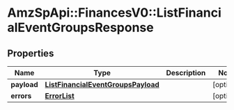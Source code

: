 # AmzSpApi::FinancesV0::ListFinancialEventGroupsResponse

## Properties
Name | Type | Description | Notes
------------ | ------------- | ------------- | -------------
**payload** | [**ListFinancialEventGroupsPayload**](ListFinancialEventGroupsPayload.md) |  | [optional] 
**errors** | [**ErrorList**](ErrorList.md) |  | [optional] 

